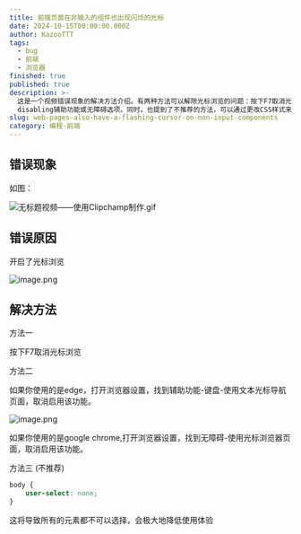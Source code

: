 ```yaml
---
title: 前端页面在非输入的组件也出现闪烁的光标
date: 2024-10-15T00:00:00.000Z
author: KazooTTT
tags:
  - bug
  - 前端
  - 浏览器
finished: true
published: true
description: >-
  这是一个视频错误现象的解决方法介绍。有两种方法可以解除光标浏览的问题：按下F7取消光标浏览，或者进入浏览器设置，
  disabling辅助功能或无障碍选项。同时，也提到了不推荐的方法，可以通过更改CSS样式来解决问题，但这会降低使用体验。
slug: web-pages-also-have-a-flashing-cursor-on-non-input-components
category: 编程-前端
---
```


## 错误现象

如图：

![无标题视频——使用Clipchamp制作.gif](https://pictures.kazoottt.top/2024/10/20241015-139827a02b37e1e685d38ad1c55c24e8.gif)

## 错误原因

开启了光标浏览

![image.png](https://pictures.kazoottt.top/2024/10/20241015-c73a1e3d812e60875f97b63582ac552b.png)

## 解决方法

方法一

按下F7取消光标浏览

方法二

如果你使用的是edge，打开浏览器设置，找到辅助功能-键盘-使用文本光标导航页面，取消启用该功能。

![image.png](https://pictures.kazoottt.top/2024/10/20241015-db23335d20e1cd2266b743d4f36377f6.png)

如果你使用的是google chrome,打开浏览器设置，找到无障碍-使用光标浏览器页面，取消启用该功能。

方法三 (不推荐) 

``` css
body {
	user-select: none;
}
```

这将导致所有的元素都不可以选择，会极大地降低使用体验
